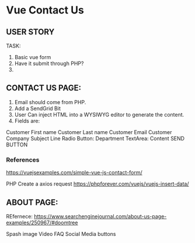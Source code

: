 # Vue Contact Us

## USER STORY

TASK:
1. Basic vue form
2. Have it submit through PHP?
3. 

## CONTACT US PAGE:
1. Email should come from PHP.
2. Add a SendGrid Bit
3. User Can inject HTML into a WYSIWYG editor to generate the content.
4. Fields are:

Customer First name
Customer Last name
Customer Email
Customer Company
Subject Line
Radio Button: Department
TextArea: Content
SEND BUTTON


### References
https://vuejsexamples.com/simple-vue-js-contact-form/

PHP Create a axios request
https://phpforever.com/vuejs/vuejs-insert-data/

## ABOUT PAGE: 

REfernece:
https://www.searchenginejournal.com/about-us-page-examples/250967/#doomtree

Spash image
Video
FAQ
Social Media buttons
